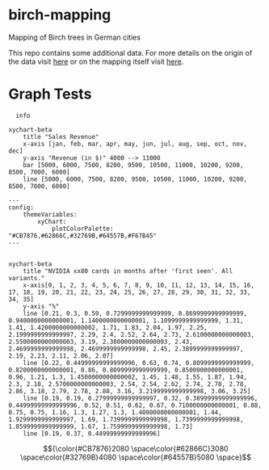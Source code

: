 # birch-mapping
Mapping of Birch trees in German cities

This repo contains some additional data. For more details on the origin of the data visit [here](https://medium.com/p/97df710518fa) or on the mapping itself visit [here](https://medium.com/p/229b5f0087e1).

# Graph Tests

```mermaid
  info
```

```mermaid
xychart-beta
    title "Sales Revenue"
    x-axis [jan, feb, mar, apr, may, jun, jul, aug, sep, oct, nov, dec]
    y-axis "Revenue (in $)" 4000 --> 11000
    bar [5000, 6000, 7500, 8200, 9500, 10500, 11000, 10200, 9200, 8500, 7000, 6000]
    line [5000, 6000, 7500, 8200, 9500, 10500, 11000, 10200, 9200, 8500, 7000, 6000]
```

```mermaid
---
config:
    themeVariables:
        xyChart:
            plotColorPalette: "#CB7876,#62866C,#32769B,#64557B,#F67B45"
--- 


xychart-beta
    title "NVIDIA xx80 cards in months after 'first seen'. All variants."
    x-axis[0, 1, 2, 3, 4, 5, 6, 7, 8, 9, 10, 11, 12, 13, 14, 15, 16, 17, 18, 19, 20, 21, 22, 23, 24, 25, 26, 27, 28, 29, 30, 31, 32, 33, 34, 35]
    y-axis "%" 
    line [0.21, 0.3, 0.59, 0.7299999999999999, 0.8699999999999999, 0.9400000000000001, 1.1400000000000001, 1.1099999999999999, 1.31, 1.41, 1.4200000000000002, 1.71, 1.83, 2.04, 1.97, 2.25, 2.1999999999999997, 2.29, 2.4, 2.52, 2.64, 2.73, 2.6100000000000003, 2.5500000000000003, 3.19, 2.3800000000000003, 2.43, 2.4699999999999998, 2.4699999999999998, 2.45, 2.3899999999999997, 2.19, 2.23, 2.11, 2.06, 2.07]
    line [0.22, 0.44999999999999996, 0.63, 0.74, 0.8099999999999999, 0.8200000000000001, 0.86, 0.8099999999999999, 0.8500000000000001, 0.96, 1.21, 1.3, 1.4500000000000002, 1.45, 1.48, 1.55, 1.87, 1.94, 2.3, 2.18, 2.5700000000000003, 2.54, 2.54, 2.62, 2.74, 2.78, 2.78, 2.86, 3.18, 2.79, 2.78, 2.88, 3.16, 3.2199999999999998, 3.06, 3.25]
    line [0.19, 0.19, 0.27999999999999997, 0.32, 0.38999999999999996, 0.44999999999999996, 0.52, 0.51, 0.62, 0.67, 0.7100000000000001, 0.88, 0.75, 0.75, 1.16, 1.3, 1.27, 1.3, 1.4000000000000001, 1.44, 1.9299999999999997, 1.69, 1.7399999999999998, 1.7399999999999998, 1.8599999999999999, 1.67, 1.7599999999999998, 1.73]
    line [0.19, 0.37, 0.44999999999999996]
``` 
$${\color{#CB7876}2080 \space\color{#62866C}3080 \space\color{#32769B}4080 \space\color{#64557B}5080 \space}$$